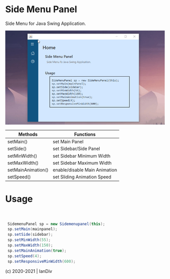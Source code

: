 # Side Menu Panel

Side Menu for Java Swing Application. 

![Alt text](ScreenShot-1628841429-130821.gif?raw=true "Optional Title")


 
| Methods  | Functions |
| ------------- | ------------- |
|  setMain()    | set Main Panel   |
|  setSide()    | set Sidebar/Side Panel  |
|  setMinWidth()    | set Sidebar Minimum Width   |
|  setMaxWidth()    | set Sidebar Maximum Width   |
|  setMainAnimation()    | enable/disable Main Animation    |
|  setSpeed()    | set Sliding Animation Speed |



# Usage
```Java


 SidemenuPanel sp = new Sidemenupanel(this); 
 sp.setMain(mainpanel); 
 sp.setSide(sidebar); 
 sp.setMinWidth(55); 
 sp.setMaxWidth(150); 
 sp.setMainAnimation(true); 
 sp.setSpeed(4); 
 sp.setResponsiveMinWidth(600);
 ```
(c) 2020-2021 | IanDiv
